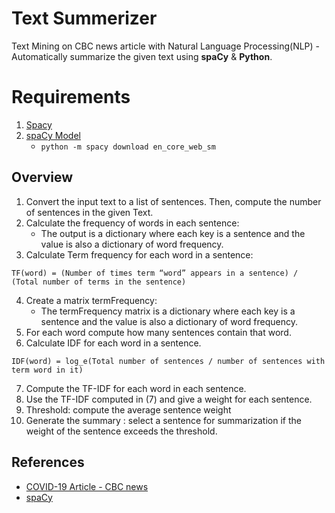 # Text Summerizer

Text Mining on CBC news article with Natural Language Processing(NLP) - Automatically summarize the given text using **spaCy** & **Python**.


# Requirements
1. [Spacy](https://spacy.io/usage)
2. [spaCy Model](https://spacy.io/usage/models)
    - ```python -m spacy download en_core_web_sm```

## Overview

1. Convert the input text to a list of sentences. Then, compute the
number of sentences in the given Text.
2. Calculate the frequency of words in each sentence: 
    - The output is a dictionary where each key is a sentence and the value is also a dictionary of word frequency.
3. Calculate Term frequency for each word in a sentence:  
```
TF(word) = (Number of times term “word” appears in a sentence) / (Total number of terms in the sentence)
```
4. Create a matrix termFrequency:  
    - The termFrequency matrix is a dictionary where each key is a sentence and the value is also a dictionary of word frequency.
5. For each word compute how many sentences contain that word.
6. Calculate IDF for each word in a sentence.
```
IDF(word) = log_e(Total number of sentences / number of sentences with term word in it)
```
7. Compute the TF-IDF for each word in each sentence.
8. Use the TF-IDF computed in (7) and give a weight for each sentence.
9. Threshold: compute the average sentence weight
10. Generate the summary : select a sentence for summarization if the weight of the sentence exceeds the threshold.


## References

- [COVID-19 Article - CBC news](https://www.cbc.ca/news/technology/droplet-transmission-1.5549547)
- [spaCy](https://spacy.io/usage/spacy-101)